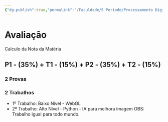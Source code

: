 ```yaml
---
{"dg-publish":true,"permalink":"/Faculdade/5 Periodo/Processamento Digital/Aula Introdutória/","tags":["PDI"],"created":"2024-02-22T09:58:45.063-03:00"}
---
```


# Avaliação

Calculo da Nota da Matéria 
##	 P1 - (35%)  + T1 - (15%) +  P2 - (35%) +  T2 - (15%)

### 2 Provas 
### 2 Trabalhos 
+ 1º Trabalho:  Baixo Nível - WebGL
+ 2º Trabalho: Alto Nível - Python - IA para melhora imagem
OBS: Trabalho igual para todo mundo.
